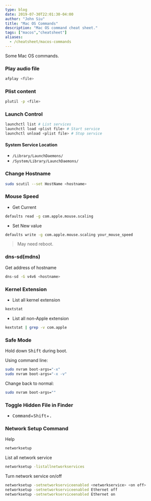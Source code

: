 ```yaml
---
type: blog
date: 2019-07-30T22:01:30-04:00
author: "John Siu"
title: "Mac OS Commands"
description: "Mac OS command cheat sheet."
tags: ["macos","cheatsheet"]
aliases:
  - /cheatsheet/macos-commands
---
```

Some Mac OS commands.
<!--more-->

### Play audio file

```sh
afplay <file>
```

### Plist content

```sh
plutil -p <file>
```

### Launch Control

```sh
launchctl list # List services
launchctl load <plist file> # Start service
launchctl unload <plist file> # Stop service
```

#### System Service Location

- `/Library/LaunchDaemons/`
- `/System/Library/LaunchDaemons/`

### Change Hostname

```sh
sudo scutil --set HostName <hostname>
```

### Mouse Speed

- Get Current

```sh
defaults read -g com.apple.mouse.scaling
```

- Set New value

```sh
defaults write -g com.apple.mouse.scaling your_mouse_speed
```

> May need reboot.

### dns-sd(mdns)

Get address of hostname

```sh
dns-sd -G v4v6 <hostname>
```

### Kernel Extension

- List all kernel extension

```sh
kextstat
```

- List all non-Apple extension

```sh
kextstat | grep -v com.apple
```

### Safe Mode

Hold down <kbd>Shift</kbd> during boot.

Using command line:

```sh
sudo nvram boot-args="-x"
sudo nvram boot-args="-x -v"
```

Change back to normal:

```sh
sudo nvram boot-args=""
```

### Toggle Hidden File in Finder

- <kbd>Command</kbd>+<kbd>Shift</kbd>+<kbd>.</kbd>

### Network Setup Command

Help

```sh
networksetup
```

List all network service

```sh
networksetup -listallnetworkservices
```

Turn network service on/off

```sh
networksetup -setnetworkserviceenabled <networkservice> <on off>
networksetup -setnetworkserviceenabled Ethernet off
networksetup -setnetworkserviceenabled Ethernet on
```
